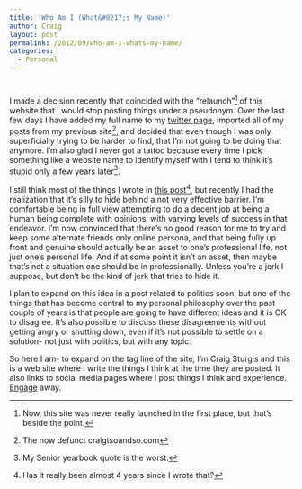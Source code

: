 ```yaml
---
title: 'Who Am I (What&#8217;s My Name)'
author: Craig
layout: post
permalink: /2012/09/who-am-i-whats-my-name/
categories:
  - Personal
---
```

# 

I made a decision recently that coincided with the “relaunch”[^1] of this website that I would stop posting things under a pseudonym. Over the last few days I have added my full name to my [twitter page][1], imported all of my posts from my previous site[^2], and decided that even though I was only superficially trying to be harder to find, that I’m not going to be doing that anymore. I’m also glad I never got a tattoo because every time I pick something like a website name to identify myself with I tend to think it’s stupid only a few years later[^3].

[1]: http://twitter.com/craigsturgis
[^1]: Now, this site was never really launched in the first place, but that’s beside the point.
[^2]: The now defunct craigtsoandso.com
[^3]: My Senior yearbook quote is the worst.

I still think most of the things I wrote in [this post][2][^4], but recently I had the realization that it’s silly to hide behind a not very effective barrier. I’m comfortable being in full view attempting to do a decent job at being a human being complete with opinions, with varying levels of success in that endeavor. I’m now convinced that there’s no good reason for me to try and keep some alternate friends only online persona, and that being fully up front and genuine should actually be an asset to one’s professional life, not just one’s personal life. And if at some point it isn’t an asset, then maybe that’s not a situation one should be in professionally. Unless you’re a jerk I suppose,  but don’t be the kind of jerk that tries to hide it.

[2]: http://craigsturgis.com/2008/12/best-face-forward/
[^4]: Has it really been almost 4 years since I wrote that?

I plan to expand on this idea in a post related to politics soon, but one of the things that has become central to my personal philosophy over the past couple of years is that people are going to have different ideas and it is OK to disagree. It’s also possible to discuss these disagreements without getting angry or shutting down, even if it’s not possible to settle on a solution- not just with politics, but with any topic.

So here I am- to expand on the tag line of the site, I’m Craig Sturgis and this is a web site where I write the things I think at the time they are posted. It also links to social media pages where I post things I think and experience. [Engage][3] away.

[3]: http://www.youtube.com/watch?v=3jd1Ih8EUmw